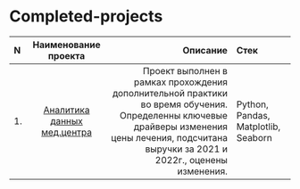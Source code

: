 # Completed-projects

|**N**|**Наименование проекта**|**Описание**|**Стек**|  
|:--  |:----------------------:| ----------:|:-------|
|1.|[Аналитика данных мед.центра](https://github.com/Natalia-Muslimova/Completed-projects/tree/a11fedb5fe6274d6cec8757566d81ce808657fc7/%D0%90%D0%BD%D0%B0%D0%BB%D0%B8%D1%82%D0%B8%D0%BA%D0%B0%20%D0%B4%D0%B0%D0%BD%D0%BD%D1%8B%D1%85%20%D0%BC%D0%B5%D0%B4.%D1%86%D0%B5%D0%BD%D1%82%D1%80%D0%B0)|Проект выполнен в рамках прохождения дополнительной практики во время обучения. Определенны ключевые драйверы изменения цены лечения, подсчитана выручки за 2021 и 2022г., оценены изменения.|Python, Pandas, Matplotlib, Seaborn|
